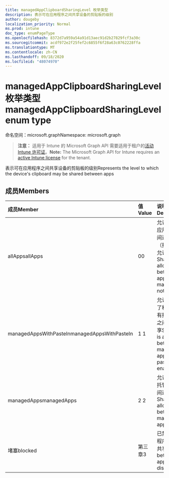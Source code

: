 ```yaml
---
title: managedAppClipboardSharingLevel 枚举类型
description: 表示可在应用程序之间共享设备的剪贴板的级别
author: dougeby
localization_priority: Normal
ms.prod: intune
doc_type: enumPageType
ms.openlocfilehash: 8372d7a959a54a91d13aec91d2b27829fcf3a30c
ms.sourcegitcommit: acdf972e2f25fef2c6855f6f28a63c0762228ffa
ms.translationtype: MT
ms.contentlocale: zh-CN
ms.lasthandoff: 09/18/2020
ms.locfileid: "48074970"
---
```

# <a name="managedappclipboardsharinglevel-enum-type"></a><span data-ttu-id="3db08-103">managedAppClipboardSharingLevel 枚举类型</span><span class="sxs-lookup"><span data-stu-id="3db08-103">managedAppClipboardSharingLevel enum type</span></span>

<span data-ttu-id="3db08-104">命名空间：microsoft.graph</span><span class="sxs-lookup"><span data-stu-id="3db08-104">Namespace: microsoft.graph</span></span>

> <span data-ttu-id="3db08-105">**注意：** 适用于 Intune 的 Microsoft Graph API 需要适用于租户的[活动 Intune 许可证](https://go.microsoft.com/fwlink/?linkid=839381)。</span><span class="sxs-lookup"><span data-stu-id="3db08-105">**Note:** The Microsoft Graph API for Intune requires an [active Intune license](https://go.microsoft.com/fwlink/?linkid=839381) for the tenant.</span></span>

<span data-ttu-id="3db08-106">表示可在应用程序之间共享设备的剪贴板的级别</span><span class="sxs-lookup"><span data-stu-id="3db08-106">Represents the level to which the device's clipboard may be shared between apps</span></span>

## <a name="members"></a><span data-ttu-id="3db08-107">成员</span><span class="sxs-lookup"><span data-stu-id="3db08-107">Members</span></span>
|<span data-ttu-id="3db08-108">成员</span><span class="sxs-lookup"><span data-stu-id="3db08-108">Member</span></span>|<span data-ttu-id="3db08-109">值</span><span class="sxs-lookup"><span data-stu-id="3db08-109">Value</span></span>|<span data-ttu-id="3db08-110">说明</span><span class="sxs-lookup"><span data-stu-id="3db08-110">Description</span></span>|
|:---|:---|:---|
|<span data-ttu-id="3db08-111">allApps</span><span class="sxs-lookup"><span data-stu-id="3db08-111">allApps</span></span>|<span data-ttu-id="3db08-112">0</span><span class="sxs-lookup"><span data-stu-id="3db08-112">0</span></span>|<span data-ttu-id="3db08-113">允许在所有应用程序之间进行共享（托管或不允许）</span><span class="sxs-lookup"><span data-stu-id="3db08-113">Sharing is allowed between all apps, managed or not</span></span>|
|<span data-ttu-id="3db08-114">managedAppsWithPasteIn</span><span class="sxs-lookup"><span data-stu-id="3db08-114">managedAppsWithPasteIn</span></span>|<span data-ttu-id="3db08-115">1 </span><span class="sxs-lookup"><span data-stu-id="3db08-115">1</span></span>|<span data-ttu-id="3db08-116">允许在启用了粘贴的所有托管应用之间进行共享</span><span class="sxs-lookup"><span data-stu-id="3db08-116">Sharing is allowed between all managed apps with paste in enabled</span></span>|
|<span data-ttu-id="3db08-117">managedApps</span><span class="sxs-lookup"><span data-stu-id="3db08-117">managedApps</span></span>|<span data-ttu-id="3db08-118">2 </span><span class="sxs-lookup"><span data-stu-id="3db08-118">2</span></span>|<span data-ttu-id="3db08-119">允许在所有托管应用之间进行共享</span><span class="sxs-lookup"><span data-stu-id="3db08-119">Sharing is allowed between all managed apps</span></span>|
|<span data-ttu-id="3db08-120">堵塞</span><span class="sxs-lookup"><span data-stu-id="3db08-120">blocked</span></span>|<span data-ttu-id="3db08-121">第三章</span><span class="sxs-lookup"><span data-stu-id="3db08-121">3</span></span>|<span data-ttu-id="3db08-122">已禁用应用程序之间的共享</span><span class="sxs-lookup"><span data-stu-id="3db08-122">Sharing between apps is disabled</span></span>|









